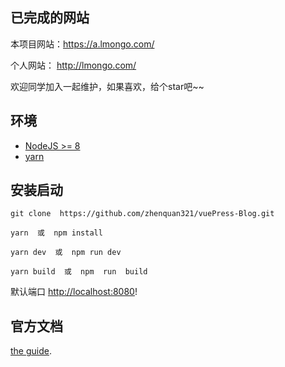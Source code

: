 ## 已完成的网站

本项目网站：https://a.lmongo.com/

个人网站：  http://lmongo.com/

欢迎同学加入一起维护，如果喜欢，给个star吧~~

## 环境

- [NodeJS >= 8](https://nodejs.org/)
- [yarn](https://yarnpkg.com/lang/en/docs/install/)

## 安装启动

```
git clone  https://github.com/zhenquan321/vuePress-Blog.git

yarn  或  npm install

yarn dev  或  npm run dev

yarn build  或  npm  run  build
```


默认端口 [http://localhost:8080](http://localhost:8080)!

## 官方文档

[the guide](https://vuepress-blog-boilerplate.bencodezen.io/).

